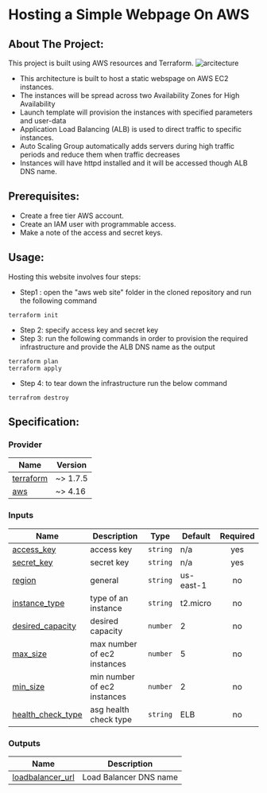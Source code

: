 # Hosting a Simple Webpage On AWS

## About The Project:

This project is built using AWS resources and Terraform.
![arcitecture](https://github.com/AnastasiaShvydkaiia/AWS-website/assets/166436183/0cb08d80-c555-488f-aef1-b9dc1d3df366)
- This architecture is built to host a static webspage on AWS EC2 instances.
- The instances will be spread across two Availability Zones for High Availability
- Launch template will provision the instances with specified parameters and user-data
- Application Load Balancing (ALB) is used to direct traffic to specific instances. 
- Auto Scaling Group automatically adds servers during high traffic periods and reduce them when traffic decreases
- Instances will have httpd installed and it will be accessed though ALB DNS name.

## Prerequisites:
- Create a free tier AWS account.
- Create an IAM user with programmable access.
- Make a note of the access and secret keys.

## Usage:
Hosting this website involves four steps:

+ Step1 : open the "aws web site" folder in the cloned repository and run the following command
```
terraform init
```
+ Step 2: specify access key and secret key 
+ Step 3: run the following commands in order to provision the required infrastructure and provide the ALB DNS name as the output
```
terraform plan
terraform apply
```
+ Step 4: to tear down the infrastructure run the below command
```
terrafrom destroy
```
<!-- BEGIN_Specification: -->
## Specification:

### Provider
| Name | Version |
|------|---------|
| <a name="requirement_terraform"></a> [terraform](#requirement\_terraform) | ~> 1.7.5 |
| <a name="requirement_aws"></a> [aws](#requirement\_aws) | ~> 4.16 |

### Inputs
| Name | Description | Type | Default | Required |
|------|-------------|------|---------|:--------:|
| <a name="access_key"></a> [access\_key](#input\_access\_key) | access key | `string` | n/a | yes |
| <a name="secret_key"></a> [secret\_key](#input\_secret\_key) | secret key | `string` | n/a | yes |
| <a name="input_region"></a> [region](#input\_region) | general | `string` | us-east-1 | no |
| <a name="input_instance_type"></a> [instance\_type](#input\_instance\_type) | type of an instance | `string` | t2.micro | no |
| <a name="input_desired_capacity"></a> [desired\_capacity](#input\_desired\_capacity) | desired capacity | `number` | 2 | no |
| <a name="input_max_size"></a> [max\_size](#input\_max\_size) | max number of ec2 instances | `number` | 5 | no |
| <a name="input_min_size"></a> [min\_size](#input\_min\_size) | min number of ec2 instances | `number` | 2 | no |
| <a name="input_health_check_type"></a> [health\_check\_type](#input\_health\_check\_type) | asg health check type | `string` | ELB | no |

### Outputs

| Name | Description |
|------|-------------|
| <a name="loadbalancer_url"></a> [loadbalancer\_url](#output\_loadbalancer\_url) | Load Balancer DNS name  |

<!-- END_Specification: -->
